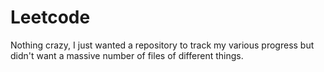 # Leetcode
Nothing crazy, I just wanted a repository to track my various progress but didn't want a massive number of files of different things.
